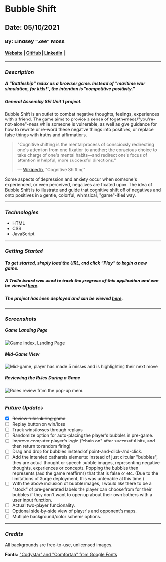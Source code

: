 # Bubble Shift
## Date: 05/10/2021

### By: Lindsey "Zee" Moss


#### [Website](#) | [GitHub](https://github.com/Lindsey-Moss/) | [LinkedIn](https://www.linkedin.com/in/lindsey-moss-a0571620b/) | 
***
### ***Description***
##### A "Battleship" redux as a browser game. Instead of "maritime war simulation, for kids!", the intention is "competitive positivity." 
##### *General Assembly SEI Unit 1 project.*
Bubble Shift is an outlet to combat negative thoughts, feelings, experiences with a friend. The game aims to provide a sense of togetherness/"you're-not-alone"-ness while someone is vulnerable, as well as give guidance for how to rewrite or re-word these negative things into positives, or replace false things with truths and affirmations.

> "Cognitive shifting is the mental process of consciously redirecting one's attention from one fixation to another; the conscious choice to take charge of one's mental habits—and redirect one's focus of attention in helpful, more successful directions."
> 
> — [Wikipedia](https://en.wikipedia.org/wiki/Cognitive_shifting), "Cognitive Shifting"

Some aspects of depression and anxiety occur when someone's experienced, or even perceived, negatives are fixated upon. The idea of Bubble Shift is to illustrate and guide that cognitive shift off of negatives and onto positives in a gentle, colorful, whimsical, "game"-ified way.
***

### ***Technologies***
* HTML
* CSS
* JavaScript

***

### ***Getting Started***
##### To get started, simply load the URL, and click "Play" to begin a new game.
##### A Trello board was used to track the progress of this application and can be viewed [here](https://trello.com/b/eH7vyNCh/bubble-shift-a-battleship-redux).
##### The project has been deployed and can be viewed [here]([#](https://bubbleshift.surge.sh/)).
***

### ***Screenshots***

##### Game Landing Page
![Game Index, Landing Page](https://trello-attachments.s3.amazonaws.com/609f5308fce8bc0e0f329ec7/960x939/f094b71cec8de5bbe930fd8fd072c6ed/image.png)

##### Mid-Game View
![Mid-game, player has made 5 misses and is highlighting their next move](https://trello-attachments.s3.amazonaws.com/609f53c14a6a9769b476c809/958x938/893e93685065d53f20d6e963dca2bb99/image.png)

##### Reviewing the Rules During a Game
![Rules review from the pop-up menu](https://trello-attachments.s3.amazonaws.com/609f53e1d8e01a5314b76fab/958x936/30a8759170702a0332d5d26e9c8db58d/image.png) 
***

### ***Future Updates***
- [x] ~~Review rules during game~~
- [ ] Replay button on win/loss
- [ ] Track wins/losses through replays
- [ ] Randomize option for auto-placing the player's bubbles in pre-game.
- [ ] Improve computer player's logic ("chain on" after successful hits, and then return to random firing)
- [ ] Drag and drop for bubbles instead of point-and-click-and-click.
- [ ] Add the intended catharsis elements: Instead of just circular "bubbles", they are actual thought or speech bubble images, representing negative thoughts, experiences or concepts. Popping the bubbles then represents (and the game reaffirms) that that is false or etc. (Due to the limitations of Surge deployment, this was untenable at this time.)
- [ ] With the above inclusion of bubble images, I would like there to be a "stock" of pre-generated labels the player can choose from for their bubbles if they don't want to open up about their own bothers with a user input function.
- [ ] Actual two-player funcionality.
- [ ] Optional side-by-side view of player's and opponent's maps.
- [ ] Mutliple background/color scheme options.
***

### ***Credits***

All backgrounds are free-to-use, unlicensed images.

**Fonts:** ["Codystar" and "Comfortaa" from Google Fonts](https://fonts.google.com/)
